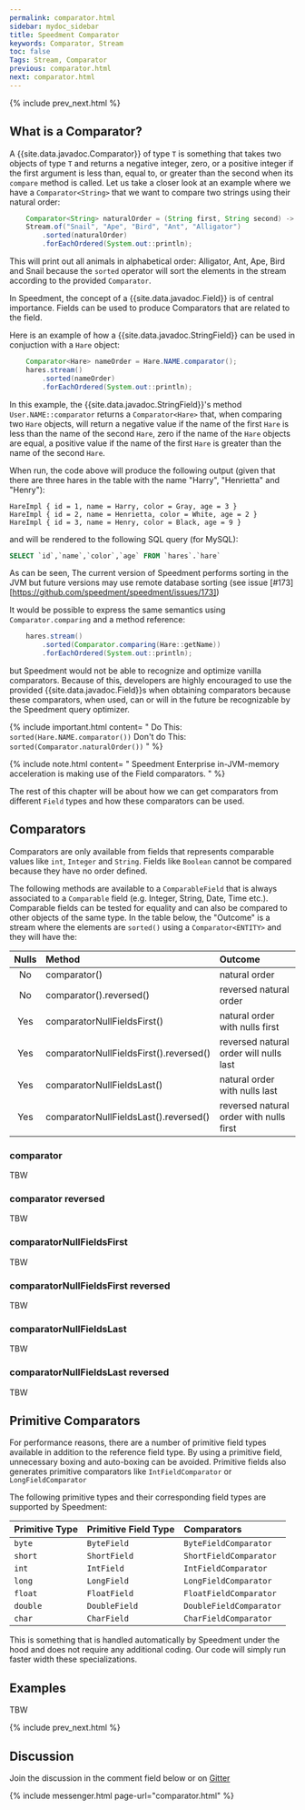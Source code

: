 ```yaml
---
permalink: comparator.html
sidebar: mydoc_sidebar
title: Speedment Comparator
keywords: Comparator, Stream
toc: false
Tags: Stream, Comparator
previous: comparator.html
next: comparator.html
---
```


{% include prev_next.html %}

## What is a Comparator?

A {{site.data.javadoc.Comparator}} of type `T` is something that takes two objects of type `T` and returns a negative integer, zero, or a positive integer if the first argument is less than, equal to, or greater than the second when its `compare` method is called. Let us take a closer look at an example where we have a `Comparator<String>` that we want to compare two strings using their natural order:
``` java
    Comparator<String> naturalOrder = (String first, String second) -> first.compareTo(second);
    Stream.of("Snail", "Ape", "Bird", "Ant", "Alligator")
        .sorted(naturalOrder)
        .forEachOrdered(System.out::println);
```
This will print out all animals in alphabetical order: Alligator, Ant, Ape, Bird and Snail because the `sorted` operator will sort the elements in the stream according to the provided `Comparator`.

In Speedment, the concept of a {{site.data.javadoc.Field}} is of central importance. Fields can be used to produce Comparators that are related to the field.

Here is an example of how a {{site.data.javadoc.StringField}} can be used in conjuction with a `Hare` object:
``` java
    Comparator<Hare> nameOrder = Hare.NAME.comparator();
    hares.stream()
        .sorted(nameOrder)
        .forEachOrdered(System.out::println);
```
In this example, the {{site.data.javadoc.StringField}}'s method `User.NAME::comparator` returns a `Comparator<Hare>` that, when comparing two `Hare` objects, will return a negative value if the name of the first `Hare` is less than the name of the second `Hare`, zero if the name of the `Hare` objects are equal, a positive value if the name of the first `Hare` is greater than the name of the second `Hare`.

When run, the code above will produce the following output (given that there are three hares in the table with the name "Harry", "Henrietta" and "Henry"):
``` text
HareImpl { id = 1, name = Harry, color = Gray, age = 3 }
HareImpl { id = 2, name = Henrietta, color = White, age = 2 }
HareImpl { id = 3, name = Henry, color = Black, age = 9 }
```
and will be rendered to the following SQL query (for MySQL):
``` sql
SELECT `id`,`name`,`color`,`age` FROM `hares`.`hare`
```
As can be seen, The current version of Speedment performs sorting in the JVM but future versions may use remote database sorting (see issue [#173][https://github.com/speedment/speedment/issues/173])

It would be possible to express the same semantics using `Comparator.comparing` and a method reference:
``` java
    hares.stream()
        .sorted(Comparator.comparing(Hare::getName))
        .forEachOrdered(System.out::println);
```
but Speedment would not be able to recognize and optimize vanilla comparators. Because of this, developers are highly encouraged to use the provided {{site.data.javadoc.Field}}s when obtaining comparators because these comparators, 
when used, can or will in the future be recognizable by the Speedment query optimizer. 

{% include important.html content= "
Do This: `sorted(Hare.NAME.comparator())` 
Don't do This: `sorted(Comparator.naturalOrder())`
" %}

{% include note.html content= "
Speedment Enterprise in-JVM-memory acceleration is making use of the Field comparators.
" %}

The rest of this chapter will be about how we can get comparators from different `Field` types and how these comparators can be used.


## Comparators

Comparators are only available from fields that represents comparable values like `int`, `Integer` and `String`. Fields like `Boolean` cannot be compared because they have no order defined.

The following methods are available to a `ComparableField` that is
always associated to a `Comparable` field (e.g. Integer, String, Date, Time etc.).
Comparable fields can be tested for equality and can also be compared to other objects of the same type.
In the table below, the "Outcome" is a stream where the elements are `sorted()` using a `Comparator<ENTITY>` and they will have the:

| Nulls | Method                                 |  Outcome                                               |
| :--:  | :------------------------------------- | :----------------------------------------------------- |
| No    | comparator()                           | natural order                                          |
| No    | comparator().reversed()                | reversed natural order                                 |
| Yes   | comparatorNullFieldsFirst()            | natural order with nulls first                         |
| Yes   | comparatorNullFieldsFirst().reversed() | reversed natural order will nulls last                 |
| Yes   | comparatorNullFieldsLast()             | natural order with nulls last                          |
| Yes   | comparatorNullFieldsLast().reversed()  | reversed natural order with nulls first                |

### comparator
TBW

### comparator reversed
TBW

### comparatorNullFieldsFirst
TBW

### comparatorNullFieldsFirst reversed
TBW

### comparatorNullFieldsLast
TBW

### comparatorNullFieldsLast reversed
TBW

## Primitive Comparators
For performance reasons, there are a number of primitive field types available in addition to the reference field type. By using a primitive field, unnecessary boxing and auto-boxing can be avoided. Primitive fields also generates primitive comparators like `IntFieldComparator` or `LongFieldComparator`

The following primitive types and their corresponding field types are supported by Speedment:

| Primitive Type | Primitive Field Type   | Comparators              |
| :------------- | :--------------------- | :----------------------- |
| `byte`         | `ByteField`            | `ByteFieldComparator`    |
| `short`        | `ShortField`           | `ShortFieldComparator`   |
| `int`          | `IntField`             | `IntFieldComparator`     |
| `long`         | `LongField`            | `LongFieldComparator`    |
| `float`        | `FloatField`           | `FloatFieldComparator`   |
| `double`       | `DoubleField`          | `DoubleFieldComparator`  |
| `char`         | `CharField`            | `CharFieldComparator`    |

This is something that is handled automatically by Speedment under the hood and does not require any additional coding. Our code will simply run faster width these specializations.

## Examples
TBW

{% include prev_next.html %}

## Discussion
Join the discussion in the comment field below or on [Gitter](https://gitter.im/speedment/speedment)

{% include messenger.html page-url="comparator.html" %}
